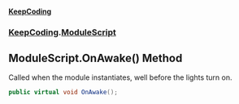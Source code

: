 #### [KeepCoding](index.md 'index')
### [KeepCoding](KeepCoding.md 'KeepCoding').[ModuleScript](KeepCoding_ModuleScript.md 'KeepCoding.ModuleScript')
## ModuleScript.OnAwake() Method
Called when the module instantiates, well before the lights turn on.  
```csharp
public virtual void OnAwake();
```
